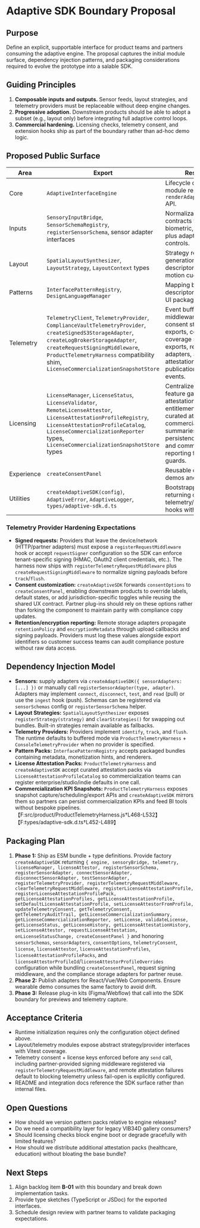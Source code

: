 # Adaptive SDK Boundary Proposal

## Purpose
Define an explicit, supportable interface for product teams and partners consuming the adaptive engine. The proposal captures the initial module surface, dependency injection patterns, and packaging considerations required to evolve the prototype into a salable SDK.

## Guiding Principles
1. **Composable inputs and outputs.** Sensor feeds, layout strategies, and telemetry providers must be replaceable without deep
   engine changes.
2. **Progressive adoption.** Downstream products should be able to adopt a subset (e.g., layout only) before integrating full
   adaptive control loops.
3. **Commercial hardening.** Licensing checks, telemetry consent, and extension hooks ship as part of the boundary rather than
   ad-hoc demo logic.

## Proposed Public Surface
| Area | Export | Responsibilities |
|------|--------|------------------|
| Core | `AdaptiveInterfaceEngine` | Lifecycle orchestration, module registry, high-level `renderAdaptiveFrame(context)` API. |
| Inputs | `SensoryInputBridge`, `SensorSchemaRegistry`, `registerSensorSchema`, sensor adapter interfaces | Normalization + validation contracts for gaze, neural, biometric, ambient signals plus adapter lifecycle controls. |
| Layout | `SpatialLayoutSynthesizer`, `LayoutStrategy`, `LayoutContext` types | Strategy registration, generation of layout descriptors, annotations, and motion cues. |
| Patterns | `InterfacePatternRegistry`, `DesignLanguageManager` | Mapping between layout descriptors and monetizable UI packages. |
| Telemetry | `TelemetryClient`, `TelemetryProvider`, `ComplianceVaultTelemetryProvider`, `createSignedS3StorageAdapter`, `createLogBrokerStorageAdapter`, `createRequestSigningMiddleware`, `ProductTelemetryHarness` compatibility shim, `LicenseCommercializationSnapshotStore` | Event buffering, request middleware orchestration, consent state, compliance exports, commercialization coverage summaries/KPI exports, remote persistence adapters, and attestation/audit stream publication for licensing events. |
| Licensing | `LicenseManager`, `LicenseStatus`, `LicenseValidator`, `RemoteLicenseAttestor`, `LicenseAttestationProfileRegistry`, `LicenseAttestationProfileCatalog`, `LicenseCommercializationReporter` types, `LicenseCommercializationSnapshotStore` types | Centralized license validation, feature gating, remote attestation/revocation checks, entitlement synchronization, curated attestation packs, commercialization analytics summaries, KPI snapshot persistence/export helpers, and commercialization reporting feeding telemetry guards. |
| Experience | `createConsentPanel` | Reusable consent UI for demos and partner plug-ins. |
| Utilities | `createAdaptiveSDK(config)`, `AdaptiveError`, `AdaptiveLogger`, `types/adaptive-sdk.d.ts` | Bootstrapping helper returning configured engine + telemetry/consent/license hooks with type definitions. |

### Telemetry Provider Hardening Expectations
- **Signed requests:** Providers that leave the device/network (HTTP/partner adapters) must expose a `registerRequestMiddleware` hook or accept `requestSigner` configuration so the SDK can enforce tenant-specific signing (HMAC, OAuth2 client credentials, etc.). The harness now ships with `registerTelemetryRequestMiddleware` plus `createRequestSigningMiddleware` to normalize signing payloads before `track`/`flush`.
- **Consent customization:** `createAdaptiveSDK` forwards `consentOptions` to `createConsentPanel`, enabling downstream products to override labels, default states, or add jurisdiction-specific toggles while reusing the shared UX contract. Partner plug-ins should rely on these options rather than forking the component to maintain parity with compliance copy updates.
- **Retention/encryption reporting:** Remote storage adapters propagate `retentionPolicy` and `encryptionMetadata` through upload callbacks and signing payloads. Providers must log these values alongside export identifiers so customer success teams can audit compliance posture without raw data access.

## Dependency Injection Model
- **Sensors:** supply adapters via `createAdaptiveSDK({ sensorAdapters: [...] })` or manually call `registerSensorAdapter(type, adapter)`. Adapters may implement `connect`, `disconnect`, `test`, and `read` (pull) or use the `ingest` hook (push). Schemas can be registered via `sensorSchemas` config or `registerSensorSchema` helper.
- **Layout Strategies:** `SpatialLayoutSynthesizer` exposes `registerStrategy(strategy)` and `clearStrategies()` for swapping
  out bundles. Built-in strategies remain available as fallbacks.
- **Telemetry Providers:** Providers implement `identify`, `track`, and `flush`. The runtime defaults to buffered mode via
  `ProductTelemetryHarness` + `ConsoleTelemetryProvider` when no provider is specified.
- **Pattern Packs:** `InterfacePatternRegistry` accepts packaged bundles containing metadata, monetization hints, and renderers.
- **License Attestation Packs:** `ProductTelemetryHarness` and `createAdaptiveSDK` accept curated attestation packs via `LicenseAttestationProfileCatalog` so commercialization teams can register enterprise/studio/indie defaults in one call.
- **Commercialization KPI Snapshots:** `ProductTelemetryHarness` exposes snapshot capture/scheduling/export APIs and `createAdaptiveSDK` mirrors them so partners can persist commercialization KPIs and feed BI tools without bespoke pipelines.【F:src/product/ProductTelemetryHarness.js†L468-L532】【F:types/adaptive-sdk.d.ts†L452-L489】

## Packaging Plan
1. **Phase 1:** Ship as ESM bundle + type definitions. Provide factory `createAdaptiveSDK` returning
   `{ engine, sensoryBridge, telemetry, licenseManager, licenseAttestor, registerSensorSchema, registerSensorAdapter, connectSensorAdapter, disconnectSensorAdapter, testSensorAdapter, registerTelemetryProvider, registerTelemetryRequestMiddleware, clearTelemetryRequestMiddleware, registerLicenseAttestationProfile, registerLicenseAttestationProfilePack, getLicenseAttestationProfiles, getLicenseAttestationProfile, setDefaultLicenseAttestationProfile, setLicenseAttestorFromProfile, updateTelemetryConsent, getTelemetryConsent, getTelemetryAuditTrail, getLicenseCommercializationSummary, getLicenseCommercializationReporter, setLicense, validateLicense, getLicenseStatus, getLicenseHistory, getLicenseAttestationHistory, setLicenseAttestor, requestLicenseAttestation, onLicenseStatusChange, createConsentPanel }` and honoring `sensorSchemas`, `sensorAdapters`, `consentOptions`, `telemetryConsent`, `license`, `licenseAttestor`, `licenseAttestationProfiles`, `licenseAttestationProfilePacks`, and `licenseAttestorProfileId`/`licenseAttestorProfileOverrides` configuration while bundling `createConsentPanel`, request signing middleware, and the compliance storage adapters for partner reuse.
2. **Phase 2:** Publish adapters for React/Vue/Web Components. Ensure wearable demo consumes the same factory to avoid drift.
3. **Phase 3:** Release plug-in kits (Figma/Webflow) that call into the SDK boundary for previews and telemetry capture.

## Acceptance Criteria
- Runtime initialization requires only the configuration object defined above.
- Layout/telemetry modules expose abstract strategy/provider interfaces with Vitest coverage.
- Telemetry consent + license keys enforced before any `send` call, including partner-provided signing middleware registered via `registerTelemetryRequestMiddleware`, and remote attestation failures default to blocking telemetry unless fail-open is explicitly configured.
- README and integration docs reference the SDK surface rather than internal files.

## Open Questions
- How should we version pattern packs relative to engine releases?
- Do we need a compatibility layer for legacy VIB34D gallery consumers?
- Should licensing checks block engine boot or degrade gracefully with limited features?
- How should we distribute additional attestation packs (healthcare, education) without bloating the base bundle?

## Next Steps
1. Align backlog item **B-01** with this boundary and break down implementation tasks.
2. Provide type sketches (TypeScript or JSDoc) for the exported interfaces.
3. Schedule design review with partner teams to validate packaging expectations.
